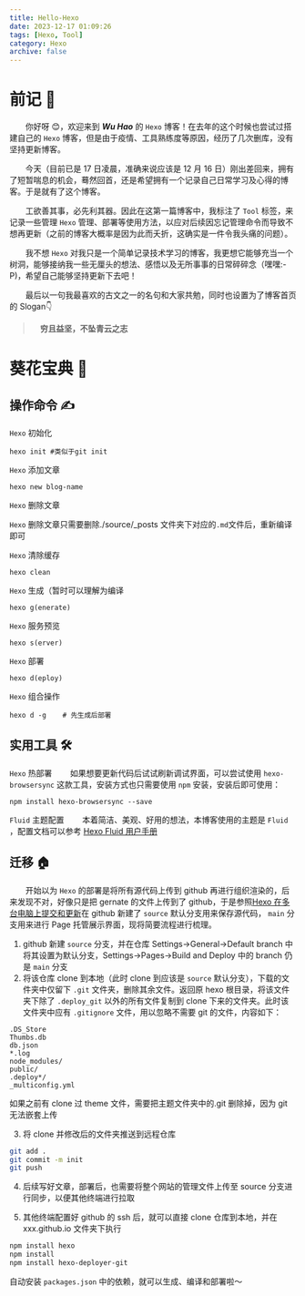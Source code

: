 ```yaml
---
title: Hello-Hexo
date: 2023-12-17 01:09:26
tags: [Hexo, Tool]
category: Hexo
archive: false
---
```


# 前记 📘

&emsp;&emsp;你好呀 😊，欢迎来到 **_Wu Hao_** 的 `Hexo` 博客！在去年的这个时候也尝试过搭建自己的 `Hexo` 博客，但是由于疫情、工具熟练度等原因，经历了几次删库，没有坚持更新博客。

&emsp;&emsp;今天（目前已是 17 日凌晨，准确来说应该是 12 月 16 日）刚出差回来，拥有了短暂喘息的机会，蓦然回首，还是希望拥有一个记录自己日常学习及心得的博客。于是就有了这个博客。

&emsp;&emsp;工欲善其事，必先利其器。因此在这第一篇博客中，我标注了 `Tool` 标签，来记录一些管理 `Hexo` 管理、部署等使用方法，以应对后续因忘记管理命令而导致不想再更新（之前的博客大概率是因为此而夭折，这确实是一件令我头痛的问题）。

&emsp;&emsp;我不想 `Hexo` 对我只是一个简单记录技术学习的博客，我更想它能够充当一个树洞，能够接纳我一些无厘头的想法、感悟以及无所事事的日常碎碎念（嘿嘿:-P)，希望自己能够坚持更新下去吧！

&emsp;&emsp;最后以一句我最喜欢的古文之一的名句和大家共勉，同时也设置为了博客首页的 Slogan👇

> &emsp;**穷且益坚，不坠青云之志**

# 葵花宝典 📙

## 操作命令 ✍️

`Hexo` 初始化

    hexo init #类似于git init

`Hexo` 添加文章

    hexo new blog-name

`Hexo` 删除文章

`Hexo` 删除文章只需要删除./source/\_posts 文件夹下对应的`.md`文件后，重新编译即可

`Hexo` 清除缓存

    hexo clean

`Hexo` 生成（暂时可以理解为编译

    hexo g(enerate)

`Hexo` 服务预览

    hexo s(erver)

`Hexo` 部署

    hexo d(eploy)

`Hexo` 组合操作

    hexo d -g    # 先生成后部署

## 实用工具 🛠️

`Hexo` 热部署
&emsp;&emsp;如果想要更新代码后试试刷新调试界面，可以尝试使用 `hexo-browsersync` 这款工具，安装方式也只需要使用 `npm` 安装，安装后即可使用：

    npm install hexo-browsersync --save

`Fluid` 主题配置
&emsp;&emsp;本着简洁、美观、好用的想法，本博客使用的主题是 `Fluid` ，配置文档可以参考 [Hexo Fluid 用户手册](https://hexo.fluid-dev.com/docs/guide)

## 迁移 🏠

&emsp;&emsp;开始以为 `Hexo` 的部署是将所有源代码上传到 github 再进行组织渲染的，后来发现不对，好像只是把 gernate 的文件上传到了 github，于是参照[Hexo 在多台电脑上提交和更新](https://blog.csdn.net/K1052176873/article/details/122879462)在 github 新建了 `source` 默认分支用来保存源代码， `main` 分支用来进行 Page 托管展示界面，现将简要流程进行梳理。

1. github 新建 `source` 分支，并在仓库 Settings->General->Default branch 中将其设置为默认分支，Settings->Pages->Build and Deploy 中的 branch 仍是 `main` 分支
2. 将该仓库 clone 到本地（此时 clone 到应该是 `source` 默认分支），下载的文件夹中仅留下 `.git` 文件夹，删除其余文件。返回原 hexo 根目录，将该文件夹下除了 `.deploy_git` 以外的所有文件复制到 clone 下来的文件夹。此时该文件夹中应有 `.gitignore` 文件，用以忽略不需要 git 的文件，内容如下：

```text
.DS_Store
Thumbs.db
db.json
*.log
node_modules/
public/
.deploy*/
_multiconfig.yml
```

如果之前有 clone 过 theme 文件，需要把主题文件夹中的.git 删除掉，因为 git 无法嵌套上传

3. 将 clone 并修改后的文件夹推送到远程仓库

```sh
git add .
git commit -m init
git push
```

4. 后续写好文章，部署后，也需要将整个网站的管理文件上传至 source 分支进行同步，以便其他终端进行拉取

5. 其他终端配置好 github 的 ssh 后，就可以直接 clone 仓库到本地，并在 xxx.github.io 文件夹下执行

```sh
npm install hexo
npm install
npm install hexo-deployer-git
```

自动安装 `packages.json` 中的依赖，就可以生成、编译和部署啦～
